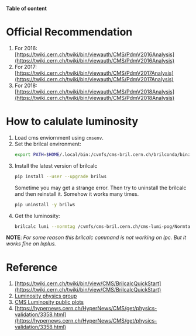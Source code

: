 **Table of content**

# Official Recommendation

1. For 2016: [https://twiki.cern.ch/twiki/bin/viewauth/CMS/PdmV2016Analysis](https://twiki.cern.ch/twiki/bin/viewauth/CMS/PdmV2016Analysis)
2. For 2017: [https://twiki.cern.ch/twiki/bin/viewauth/CMS/PdmV2017Analysis](https://twiki.cern.ch/twiki/bin/viewauth/CMS/PdmV2017Analysis)
3. For 2018: [https://twiki.cern.ch/twiki/bin/viewauth/CMS/PdmV2018Analysis](https://twiki.cern.ch/twiki/bin/viewauth/CMS/PdmV2018Analysis)

# How to calulate luminosity

1. Load cms enviornment using `cmsenv`.
2. Set the brilcal environment:
   ```bash
   export PATH=$HOME/.local/bin:/cvmfs/cms-bril.cern.ch/brilconda/bin:$PATH
   ```
3. Install the latest version of brilcalc
   ```bash
   pip install --user --upgrade brilws
   ```
   Sometime you may get a strange error. Then try to uninstall the brilcalc and then reinstall it. Somehow it works many times.
   ```bash
   pip uninstall -y brilws
   ```
4. Get the luminosity:
   ```bash
   brilcalc lumi --normtag /cvmfs/cms-bril.cern.ch/cms-lumi-pog/Normtags/normtag_PHYSICS.json -u /fb  -i <JSON FILE PATH>/processedLumis.json
   ```

**NOTE**: *For some reason this brilcalc command is not working on lpc. But it works fine on lxplus.*

# Reference

1. [https://twiki.cern.ch/twiki/bin/view/CMS/BrilcalcQuickStart](https://twiki.cern.ch/twiki/bin/view/CMS/BrilcalcQuickStart)
2. [Luminosity physics group](https://twiki.cern.ch/twiki/bin/view/CMS/TWikiLUM)
3. [CMS Luminosity public plots](https://twiki.cern.ch/twiki/bin/view/CMSPublic/LumiPublicResults)
2. [https://hypernews.cern.ch/HyperNews/CMS/get/physics-validation/3358.html](https://hypernews.cern.ch/HyperNews/CMS/get/physics-validation/3358.html)

